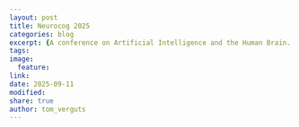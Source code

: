 ```yaml
---
layout: post
title: Neurocog 2025
categories: blog
excerpt: {A conference on Artificial Intelligence and the Human Brain. See neurocog.be}
tags:
image:
  feature:
link:
date: 2025-09-11
modified:
share: true
author: tom_verguts
---
```

